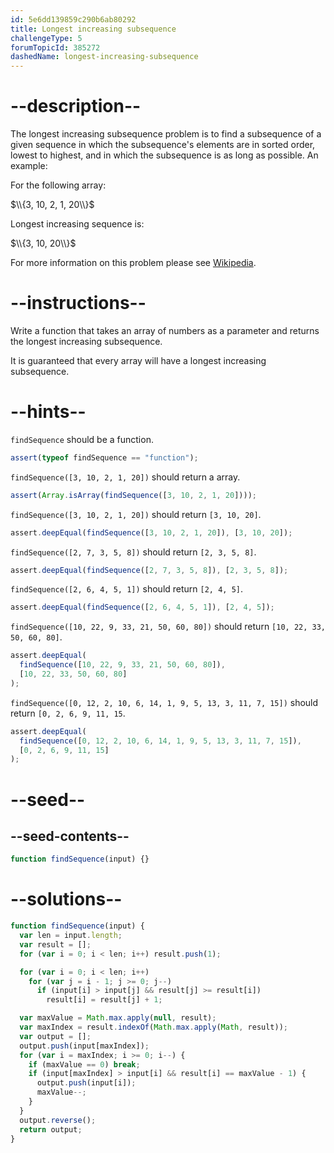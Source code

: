 ```yaml
---
id: 5e6dd139859c290b6ab80292
title: Longest increasing subsequence
challengeType: 5
forumTopicId: 385272
dashedName: longest-increasing-subsequence
---
```


# --description--

The longest increasing subsequence problem is to find a subsequence of a given sequence in which the subsequence's elements are in sorted order, lowest to highest, and in which the subsequence is as long as possible. An example:

For the following array:

$\\{3, 10, 2, 1, 20\\}$

Longest increasing sequence is:

$\\{3, 10, 20\\}$

For more information on this problem please see [Wikipedia](<https://en.wikipedia.org/wiki/Longest increasing subsequence>).

# --instructions--

Write a function that takes an array of numbers as a parameter and returns the longest increasing subsequence.

It is guaranteed that every array will have a longest increasing subsequence.

# --hints--

`findSequence` should be a function.

```js
assert(typeof findSequence == "function");
```

`findSequence([3, 10, 2, 1, 20])` should return a array.

```js
assert(Array.isArray(findSequence([3, 10, 2, 1, 20])));
```

`findSequence([3, 10, 2, 1, 20])` should return `[3, 10, 20]`.

```js
assert.deepEqual(findSequence([3, 10, 2, 1, 20]), [3, 10, 20]);
```

`findSequence([2, 7, 3, 5, 8])` should return `[2, 3, 5, 8]`.

```js
assert.deepEqual(findSequence([2, 7, 3, 5, 8]), [2, 3, 5, 8]);
```

`findSequence([2, 6, 4, 5, 1])` should return `[2, 4, 5]`.

```js
assert.deepEqual(findSequence([2, 6, 4, 5, 1]), [2, 4, 5]);
```

`findSequence([10, 22, 9, 33, 21, 50, 60, 80])` should return `[10, 22, 33, 50, 60, 80]`.

```js
assert.deepEqual(
  findSequence([10, 22, 9, 33, 21, 50, 60, 80]),
  [10, 22, 33, 50, 60, 80]
);
```

`findSequence([0, 12, 2, 10, 6, 14, 1, 9, 5, 13, 3, 11, 7, 15])` should return `[0, 2, 6, 9, 11, 15`.

```js
assert.deepEqual(
  findSequence([0, 12, 2, 10, 6, 14, 1, 9, 5, 13, 3, 11, 7, 15]),
  [0, 2, 6, 9, 11, 15]
);
```

# --seed--

## --seed-contents--

```js
function findSequence(input) {}
```

# --solutions--

```js
function findSequence(input) {
  var len = input.length;
  var result = [];
  for (var i = 0; i < len; i++) result.push(1);

  for (var i = 0; i < len; i++)
    for (var j = i - 1; j >= 0; j--)
      if (input[i] > input[j] && result[j] >= result[i])
        result[i] = result[j] + 1;

  var maxValue = Math.max.apply(null, result);
  var maxIndex = result.indexOf(Math.max.apply(Math, result));
  var output = [];
  output.push(input[maxIndex]);
  for (var i = maxIndex; i >= 0; i--) {
    if (maxValue == 0) break;
    if (input[maxIndex] > input[i] && result[i] == maxValue - 1) {
      output.push(input[i]);
      maxValue--;
    }
  }
  output.reverse();
  return output;
}
```
